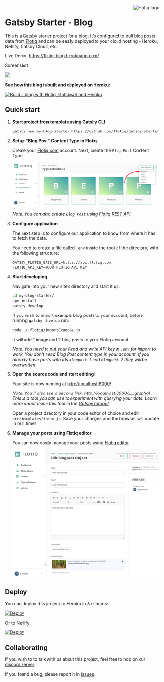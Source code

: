 <a href="https://flotiq.com/">
    <img src="https://editor.flotiq.com/fonts/fq-logo.svg" alt="Flotiq logo" title="Flotiq" align="right" height="60" />
</a>

Gatsby Starter - Blog
========================

This is a [Gatsby](https://gatsbyjs.org) starter project for a blog. It's configured to pull blog posts data from [Flotiq](https://flotiq.com) and can be easily deployed to your cloud hosting - Heroku, Netlify, Gatsby Cloud, etc.

Live Demo: https://flotiq-blog.herokuapp.com/

Screenshot

<img src="https://github.com/flotiq/gatsby-starter-blog/raw/master/docs/flotiq-starter-blogposts.png" width=480 />


**See how this blog is built and deployed on Heroku:**

[![Build a blog with Flotiq, GatsbyJS and Heroku](https://img.youtube.com/vi/hz3RK5qqhrQ/0.jpg)](https://www.youtube.com/watch?v=hz3RK5qqhrQ)


## Quick start

1. **Start project from template using Gatsby CLI**
    
    ```bash
    gatsby new my-blog-starter https://github.com/flotiq/gatsby-starter-blog
    ```
   
1. **Setup "Blog Post" Content Type in Flotiq**

   Create your [Flotiq.com](https://flotiq.com) account. Next, create the `Blog Post` Content Type:

   ![Blog Post content type in flotiq](docs/create-definition-blogpost.png)
    
   _Note: You can also create `Blog Post` using [Flotiq REST API](https://flotiq.com/docs/API/)._ 

1. **Configure application**

    The next step is to configure our application to know from where it has to fetch the data.
       
    You need to create a file called `.env` inside the root of the directory, with the following structure:

    ```
    GATSBY_FLOTIQ_BASE_URL=https://api.flotiq.com
    FLOTIQ_API_KEY=YOUR FLOTIQ API KEY
    ```

1.  **Start developing**

    Navigate into your new site’s directory and start it up.

    ```sh
    cd my-blog-starter/
    npm install
    gatsby develop
    ```
    
    If you wish to import example blog posts to your account, before running `gatsby develop` run:
        
    ```sh
    node ./.flotiq/importExample.js
    ```
    
    It will add 1 image and 2 blog posts to your Flotiq account.
    
    _Note: You need to put your Read and write API key in `.env` for import to work. You don't need Blog Post content type in your account. If you already have posts with ids `blogpost-1` and `blogpost-2` they will be overwritten._

1.  **Open the source code and start editing!**
    
    Your site is now running at [http://localhost:8000](http://localhost:8000)!
    
    _Note: You'll also see a second link: _[http://localhost:8000/___graphql](http://localhost:8000/___graphql)`_. This is a tool you can use to experiment with querying your data. Learn more about using this tool in the [Gatsby tutorial](https://www.gatsbyjs.org/tutorial/part-five/#introducing-graphiql)._
    
    Open a project directory in your code editor of choice and edit `src/templates/index.js`. Save your changes and the browser will update in real time!

1. **Manage your posts using Flotiq editor**
      
    You can now easily manage your posts using [Flotiq editor](https://editor.flotiq.com)
    
    ![Managing posts using Flotiq](docs/manage-blogposts.png)

## Deploy

  You can deploy this project to Heroku in 3 minutes:

  [![Deploy](https://www.herokucdn.com/deploy/button.svg)](https://heroku.com/deploy?template=https://github.com/flotiq/gatsby-starter-blog)
  
  Or to Netlify:
  
  [![Deploy](https://www.netlify.com/img/deploy/button.svg)](https://app.netlify.com/start/deploy?repository=https://github.com/flotiq/gatsby-starter-blog)


## Collaborating

   If you wish to to talk with us about this project, feel free to hop on our [discord server](https://discord.gg/FwXcHnX).
   
   If you found a bug, please report it in [issues](https://github.com/flotiq/gatsby-starter-blog/issues).

